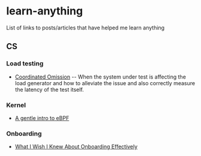 # learn-anything
List of links to posts/articles that have helped me learn anything

## CS

### Load testing

- [Coordinated Omission](https://www.scylladb.com/2021/04/22/on-coordinated-omission/) -- When the system under test is affecting the load generator and how to alleviate the issue and also correctly measure the latency of the test itself.

### Kernel

- [A gentle intro to eBPF](https://www.infoq.com/articles/gentle-linux-ebpf-introduction/)

### Onboarding

- [What I Wish I Knew About Onboarding Effectively](https://eugeneyan.com/writing/onboarding/)
